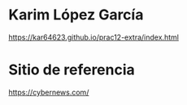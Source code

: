 # Karim López García
https://kar64623.github.io/prac12-extra/index.html

# Sitio de referencia 

https://cybernews.com/
